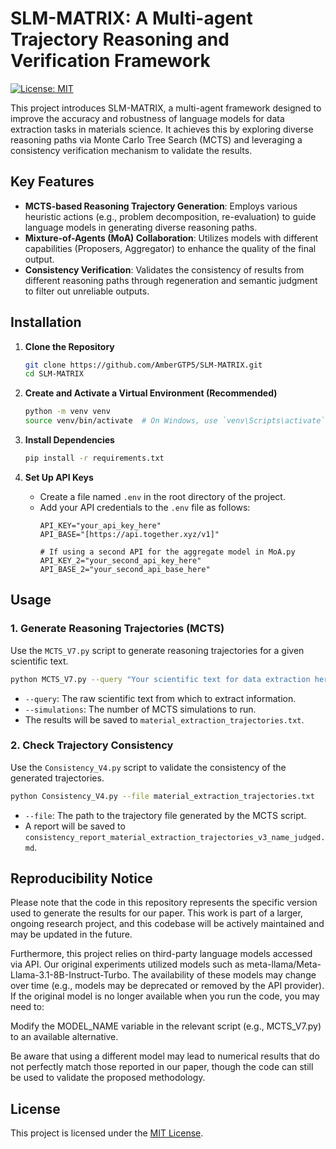 # SLM-MATRIX: A Multi-agent Trajectory Reasoning and Verification Framework

[![License: MIT](https://img.shields.io/badge/License-MIT-yellow.svg)](https://opensource.org/licenses/MIT)


This project introduces SLM-MATRIX, a multi-agent framework designed to improve the accuracy and robustness of language models for data extraction tasks in materials science. It achieves this by exploring diverse reasoning paths via Monte Carlo Tree Search (MCTS) and leveraging a consistency verification mechanism to validate the results.

## Key Features

* **MCTS-based Reasoning Trajectory Generation**: Employs various heuristic actions (e.g., problem decomposition, re-evaluation) to guide language models in generating diverse reasoning paths.
* **Mixture-of-Agents (MoA) Collaboration**: Utilizes models with different capabilities (Proposers, Aggregator) to enhance the quality of the final output.
* **Consistency Verification**: Validates the consistency of results from different reasoning paths through regeneration and semantic judgment to filter out unreliable outputs.

## Installation

1.  **Clone the Repository**
    ```bash
    git clone https://github.com/AmberGTP5/SLM-MATRIX.git
    cd SLM-MATRIX
    ```

2.  **Create and Activate a Virtual Environment (Recommended)**
    ```bash
    python -m venv venv
    source venv/bin/activate  # On Windows, use `venv\Scripts\activate`
    ```

3.  **Install Dependencies**
    ```bash
    pip install -r requirements.txt
    ```

4.  **Set Up API Keys**
    * Create a file named `.env` in the root directory of the project.
    * Add your API credentials to the `.env` file as follows:
        ```
        API_KEY="your_api_key_here"
        API_BASE="[https://api.together.xyz/v1]"

        # If using a second API for the aggregate model in MoA.py
        API_KEY_2="your_second_api_key_here"
        API_BASE_2="your_second_api_base_here"
        ```

## Usage

### 1. Generate Reasoning Trajectories (MCTS)

Use the `MCTS_V7.py` script to generate reasoning trajectories for a given scientific text.

```bash
python MCTS_V7.py --query "Your scientific text for data extraction here..." --simulations 16 --depth 4
```
* `--query`: The raw scientific text from which to extract information.
* `--simulations`: The number of MCTS simulations to run.
* The results will be saved to `material_extraction_trajectories.txt`.

### 2. Check Trajectory Consistency

Use the `Consistency_V4.py` script to validate the consistency of the generated trajectories.

```bash
python Consistency_V4.py --file material_extraction_trajectories.txt
```
* `--file`: The path to the trajectory file generated by the MCTS script.
* A report will be saved to `consistency_report_material_extraction_trajectories_v3_name_judged.md`.


## Reproducibility Notice

Please note that the code in this repository represents the specific version used to generate the results for our paper. This work is part of a larger, ongoing research project, and this codebase will be actively maintained and may be updated in the future.

Furthermore, this project relies on third-party language models accessed via API. Our original experiments utilized models such as meta-llama/Meta-Llama-3.1-8B-Instruct-Turbo. The availability of these models may change over time (e.g., models may be deprecated or removed by the API provider). If the original model is no longer available when you run the code, you may need to:

Modify the MODEL_NAME variable in the relevant script (e.g., MCTS_V7.py) to an available alternative.

Be aware that using a different model may lead to numerical results that do not perfectly match those reported in our paper, though the code can still be used to validate the proposed methodology.


## License

This project is licensed under the [MIT License](LICENSE).
